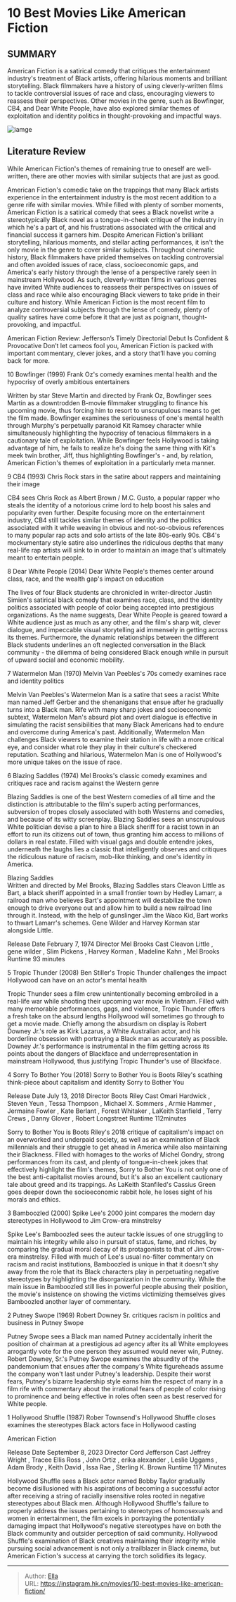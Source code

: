 # 10 Best Movies Like American Fiction


## SUMMARY 


 American Fiction is a satirical comedy that critiques the entertainment industry&#39;s treatment of Black artists, offering hilarious moments and brilliant storytelling. 
 Black filmmakers have a history of using cleverly-written films to tackle controversial issues of race and class, encouraging viewers to reassess their perspectives. 
 Other movies in the genre, such as Bowfinger, CB4, and Dear White People, have also explored similar themes of exploitation and identity politics in thought-provoking and impactful ways. 

![iamge](https://static1.srcdn.com/wordpress/wp-content/uploads/2023/09/erika-alexander-jeffrey-wright-in-american-fiction.jpg)

## Literature Review

While American Fiction&#39;s themes of remaining true to oneself are well-written, there are other movies with similar subjects that are just as good.




American Fiction&#39;s comedic take on the trappings that many Black artists experience in the entertainment industry is the most recent addition to a genre rife with similar movies. While filled with plenty of somber moments, American Fiction is a satirical comedy that sees a Black novelist write a stereotypically Black novel as a tongue-in-cheek critique of the industry in which he&#39;s a part of, and his frustrations associated with the critical and financial success it garners him. Despite American Fiction&#39;s brilliant storytelling, hilarious moments, and stellar acting performances, it isn&#39;t the only movie in the genre to cover similar subjects.
Throughout cinematic history, Black filmmakers have prided themselves on tackling controversial and often avoided issues of race, class, socioeconomic gaps, and America&#39;s early history through the lense of a perspective rarely seen in mainstream Hollywood. As such, cleverly-written films in various genres have invited White audiences to reassess their perspectives on issues of class and race while also encouraging Black viewers to take pride in their culture and history. While American Fiction is the most recent film to analyze controversial subjects through the lense of comedy, plenty of quality satires have come before it that are just as poignant, thought-provoking, and impactful.
            
 
 American Fiction Review: Jefferson’s Timely Directorial Debut Is Confident &amp; Provocative 
Don’t let cameos fool you, American Fiction is packed with important commentary, clever jokes, and a story that’ll have you coming back for more.












 








 10  Bowfinger (1999) 
Frank Oz&#39;s comedy examines mental health and the hypocrisy of overly ambitious entertainers
        

Written by star Steve Martin and directed by Frank Oz, Bowfinger sees Martin as a downtrodden B-movie filmmaker struggling to finance his upcoming movie, thus forcing him to resort to unscrupulous means to get the film made. Bowfinger examines the seriousness of one&#39;s mental health through Murphy&#39;s perpetually paranoid Kit Ramsey character while simultaneously highlighting the hypocrisy of tenacious filmmakers in a cautionary tale of exploitation. While Bowfinger feels Hollywood is taking advantage of him, he fails to realize he&#39;s doing the same thing with Kit&#39;s meek twin brother, Jiff, thus highlighting Bowfinger&#39;s - and, by relation, American Fiction&#39;s themes of exploitation in a particularly meta manner.





 9  CB4 (1993) 
Chris Rock stars in the satire about rappers and maintaining their image
        

CB4 sees Chris Rock as Albert Brown / M.C. Gusto, a popular rapper who steals the identity of a notorious crime lord to help boost his sales and popularity even further. Despite focusing more on the entertainment industry, CB4 still tackles similar themes of identity and the politics associated with it while weaving in obvious and not-so-obvious references to many popular rap acts and solo artists of the late 80s-early 90s. CB4&#39;s mockumentary style satire also underlines the ridiculous depths that many real-life rap artists will sink to in order to maintain an image that&#39;s ultimately meant to entertain people.





 8  Dear White People (2014) 
Dear White People&#39;s themes center around class, race, and the wealth gap&#39;s impact on education
        

The lives of four Black students are chronicled in writer-director Justin Simien&#39;s satirical black comedy that examines race, class, and the identity politics associated with people of color being accepted into prestigious organizations. As the name suggests, Dear White People is geared toward a White audience just as much as any other, and the film&#39;s sharp wit, clever dialogue, and impeccable visual storytelling aid immensely in getting across its themes. Furthermore, the dynamic relationships between the different Black students underlines an oft neglected conversation in the Black community - the dilemma of being considered Black enough while in pursuit of upward social and economic mobility.





 7  Watermelon Man (1970) 
Melvin Van Peebles&#39;s 70s comedy examines race and identity politics
        

Melvin Van Peebles&#39;s Watermelon Man is a satire that sees a racist White man named Jeff Gerber and the shenanigans that ensue after he gradually turns into a Black man. Rife with many sharp jokes and socioeconomic subtext, Watermelon Man&#39;s absurd plot and overt dialogue is effective in simulating the racist sensibilities that many Black Americans had to endure and overcome during America&#39;s past. Additionally, Watermelon Man challenges Black viewers to examine their station in life with a more critical eye, and consider what role they play in their culture&#39;s checkered reputation. Scathing and hilarious, Watermelon Man is one of Hollywood&#39;s more unique takes on the issue of race.





 6  Blazing Saddles (1974) 
Mel Brooks&#39;s classic comedy examines and critiques race and racism against the Western genre
        

Blazing Saddles is one of the best Western comedies of all time and the distinction is attributable to the film&#39;s superb acting performances, subversion of tropes closely associated with both Westerns and comedies, and because of its witty screenplay. Blazing Saddles sees an unscrupulous White politician devise a plan to hire a Black sheriff for a racist town in an effort to run its citizens out of town, thus granting him access to millions of dollars in real estate. Filled with visual gags and double entendre jokes, underneath the laughs lies a classic that intelligently observes and critiques the ridiculous nature of racism, mob-like thinking, and one&#39;s identity in America.
        


  Blazing Saddles  
Written and directed by Mel Brooks, Blazing Saddles stars Cleavon Little as Bart, a black sheriff appointed in a small frontier town by Hedley Lamarr, a railroad man who believes Bart&#39;s appointment will destabilize the town enough to drive everyone out and allow him to build a new railroad line through it. Instead, with the help of gunslinger Jim the Waco Kid, Bart works to thwart Lamarr&#39;s schemes. Gene Wilder and Harvey Korman star alongside Little.  

  Release Date    February 7, 1974     Director    Mel Brooks     Cast    Cleavon Little , gene wilder , Slim Pickens , Harvey Korman , Madeline Kahn , Mel Brooks     Runtime    93 minutes    







 5  Tropic Thunder (2008) 
Ben Stiller&#39;s Tropic Thunder challenges the impact Hollywood can have on an actor&#39;s mental health


 







Tropic Thunder sees a film crew unintentionally becoming embroiled in a real-life war while shooting their upcoming war movie in Vietnam. Filled with many memorable performances, gags, and violence, Tropic Thunder offers a fresh take on the absurd lengths Hollywood will sometimes go through to get a movie made. Chiefly among the absurdism on display is Robert Downey Jr.&#39;s role as Kirk Lazarus, a White Australian actor, and his borderline obsession with portraying a Black man as accurately as possible. Downey Jr.&#39;s performance is instrumental in the film getting across its points about the dangers of Blackface and underrepresentation in mainstream Hollywood, thus justifying Tropic Thunder&#39;s use of Blackface.





 4  Sorry To Bother You (2018) 
Sorry to Bother You is Boots Riley&#39;s scathing think-piece about capitalism and identity 
  Sorry to Bother You  


  Release Date    July 13, 2018     Director    Boots Riley     Cast    Omari Hardwick , Steven Yeun , Tessa Thompson , Michael X. Sommers , Armie Hammer , Jermaine Fowler , Kate Berlant , Forest Whitaker , LaKeith Stanfield , Terry Crews , Danny Glover , Robert Longstreet     Runtime    112minutes    




 







Sorry to Bother You is Boots Riley&#39;s 2018 critique of capitalism&#39;s impact on an overworked and underpaid society, as well as an examination of Black millennials and their struggle to get ahead in America while also maintaining their Blackness. Filled with homages to the works of Michel Gondry, strong performances from its cast, and plenty of tongue-in-cheek jokes that effectively highlight the film&#39;s themes, Sorry to Bother You is not only one of the best anti-capitalist movies around, but it&#39;s also an excellent cautionary tale about greed and its trappings. As LaKeith Stanfiled&#39;s Cassius Green goes deeper down the socioeconomic rabbit hole, he loses sight of his morals and ethics.





 3  Bamboozled (2000) 
Spike Lee&#39;s 2000 joint compares the modern day stereotypes in Hollywood to Jim Crow-era minstrelsy


 







Spike Lee&#39;s Bamboozled sees the auteur tackle issues of one struggling to maintain his integrity while also in pursuit of status, fame, and riches, by comparing the gradual moral decay of its protagonists to that of Jim Crow-era minstrelsy. Filled with much of Lee&#39;s usual no-filter commentary on racism and racist institutions, Bamboozled is unique in that it doesn&#39;t shy away from the role that its Black characters play in perpetuating negative stereotypes by highlighting the disorganization in the community. While the main issue in Bamboozled still lies in powerful people abusing their position, the movie&#39;s insistence on showing the victims victimizing themselves gives Bamboozled another layer of commentary.





 2  Putney Swope (1969) 
Robert Downey Sr. critiques racism in politics and business in Putney Swope
        

Putney Swope sees a Black man named Putney accidentally inherit the position of chairman at a prestigious ad agency after its all White employees arrogantly vote for the one person they assumed would never win, Putney. Robert Downey, Sr.&#39;s Putney Swope examines the absurdity of the pandemonium that ensues after the company&#39;s White figureheads assume the company won&#39;t last under Putney&#39;s leadership. Despite their worst fears, Putney&#39;s bizarre leadership style earns him the respect of many in a film rife with commentary about the irrational fears of people of color rising to prominence and being effective in roles often seen as best reserved for White people.





 1  Hollywood Shuffle (1987) 
Rober Townsend&#39;s Hollywood Shuffle closes examines the stereotypes Black actors face in Hollywood casting
        

  American Fiction  


  Release Date    September 8, 2023     Director    Cord Jefferson     Cast    Jeffrey Wright , Tracee Ellis Ross , John Ortiz , erika alexander , Leslie Uggams , Adam Brody​ , Keith David , Issa Rae , Sterling K. Brown     Runtime    117 Minutes    


Hollywood Shuffle sees a Black actor named Bobby Taylor gradually become disillusioned with his aspirations of becoming a successful actor after receiving a string of racially insensitive roles rooted in negative stereotypes about Black men. Although Hollywood Shuffle&#39;s failure to properly address the issues pertaining to stereotypes of homosexuals and women in entertainment, the film excels in portraying the potentially damaging impact that Hollywood&#39;s negative stereotypes have on both the Black community and outsider perception of said community. Hollywood Shuffle&#39;s examination of Black creatives maintaining their integrity while pursuing social advancement is not only a trailblazer in Black cinema, but American Fiction&#39;s success at carrying the torch solidifies its legacy. 

---

> Author: [Ella](https://instagram.hk.cn/)  
> URL: https://instagram.hk.cn/movies/10-best-movies-like-american-fiction/  

